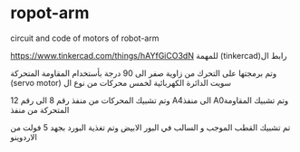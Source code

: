 # ropot-arm
circuit and code of motors of robot-arm

https://www.tinkercad.com/things/hAYfGiCO3dN  للمهمة (tinkercad)رابط ال




وتم برمجتها على التحرك من زاوية صفر الى 90 درجة بأستخدام المقاومة المتحركة (servo motor) سويت الدائرة الكهربائية لخمس محركات من نوع ال
  
  وتم تشبيك المحركات من منفذ رقم 8 الى رقم 12 
  A4الى منفذ A0وتم تشبيك المقاومة المتحركة من منفذ 
  
  تم تشبيك القطب الموجب و السالب في البور الابيض وتم تغذية البورد بجهد 5 فولت من الاردوينو 
  
  
  
  
  
  
  
